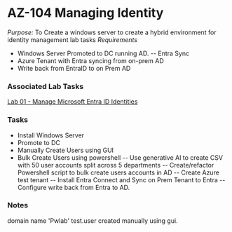 # AZ-104 Managing Identity

*Purpose:* To Create a windows server to create a hybrid environment for identity management lab tasks
*Requirements*
- Windows Server Promoted to DC running AD.
-- Entra Sync
- Azure Tenant with Entra syncing from on-prem AD
- Write back from EntraID to on Prem AD
### Associated Lab Tasks
[Lab 01 - Manage Microsoft Entra ID Identities](https://microsoftlearning.github.io/AZ-104-MicrosoftAzureAdministrator/Instructions/Labs/LAB_01-Manage_Entra_ID_Identities.html)
### Tasks
- Install Windows Server 
- Promote to DC
- Manually Create Users using GUI
- Bulk Create Users using powershell
-- Use generative AI to create CSV with 50 user accounts split across 5 departments
-- Create/refactor Powershell script to bulk create users accounts in AD
-- Create Azure test tenant
-- Install Entra Connect and Sync on Prem Tenant to Entra
-- Configure write back from Entra to AD.

### Notes
domain name 'Pwlab'
test.user created manually using gui.


